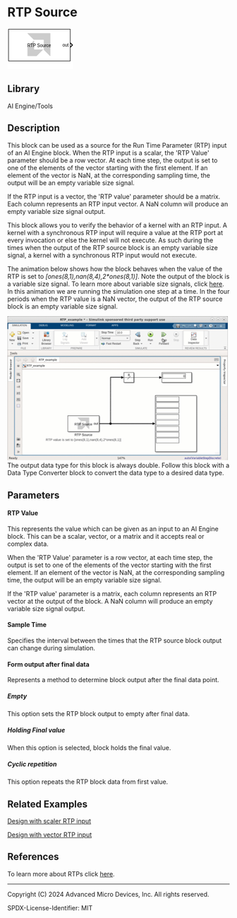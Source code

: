 # RTP Source

  
![](./Images/block.png)  

## Library

AI Engine/Tools

## Description

This block can be used as a source for the Run Time Parameter (RTP) input of an AI Engine
block. When the RTP input is a scalar, the 'RTP Value' parameter should
be a row vector. At each time step, the output is set to one of the
elements of the vector starting with the first element. If an element of
the vector is NaN, at the corresponding sampling time, the output will
be an empty variable size signal.

If the RTP input is a vector, the 'RTP value' parameter should be a
matrix. Each column represents an RTP input vector. A NaN column will
produce an empty variable size signal output.

This block allows you to verify the behavior of a kernel with an RTP input. A kernel with a synchronous RTP input will require a value at the RTP port at every invocation or else the kernel will not execute. As such during the times when the output of the RTP source block is an empty variable size signal, a kernel with a synchronous RTP input would not execute.

The animation below shows how the block behaves when the value of the RTP is set to _[ones(8,1),nan(8,4),2*ones(8,1)\]_. 
Note the output of the block is a variable size signal. To learn more about variable size signals, click [here](../../GEN/variable-size-signal/README.md). In this animation we are running the simulation one step at a time. In the four periods when the RTP value is a NaN vector, the output of the RTP source block is an empty variable size signal.

<img src="./Images/RTP_source.gif" width="500">

<div class="noteBox">
The output data type for this block is always double. Follow this block with a Data Type Converter block to convert the data type to a desired data type.
</div>


## Parameters

#### RTP Value  
This represents the value which can be given as an input to an AI Engine
block. This can be a scalar, vector, or a matrix and it accepts real or
complex data.

When the 'RTP Value' parameter is a row vector, at each time step, the output is set to one of the
elements of the vector starting with the first element. If an element of
the vector is NaN, at the corresponding sampling time, the output will
be an empty variable size signal.

If the 'RTP value' parameter is a
matrix, each column represents an RTP vector at the output of the block. A NaN column will
produce an empty variable size signal output.

#### Sample Time  
Specifies the interval between the times that the RTP source block
output can change during simulation.

#### Form output after final data  
Represents a method to determine block output after the final data
point.

##### Empty  
This option sets the RTP block output to empty after final data.

##### Holding Final value  
When this option is selected, block holds the final value.

##### Cyclic repetition  
This option repeats the RTP block data from first value.

## Related Examples
[Design with scaler RTP input](https://github.com/Xilinx/Vitis_Model_Composer/blob/HEAD/Examples/AIENGINE/Run_Time_Parameters/rtp_scalar/README.md)

[Design with vector RTP input](https://github.com/Xilinx/Vitis_Model_Composer/blob/HEAD/Examples/AIENGINE/Run_Time_Parameters/rtp_vector/README.md)

## References
To learn more about RTPs click [here](https://docs.xilinx.com/r/en-US/ug1079-ai-engine-kernel-coding/Runtime-Parameter-Specification).


--------------
Copyright (C) 2024 Advanced Micro Devices, Inc.
All rights reserved.

SPDX-License-Identifier: MIT
